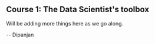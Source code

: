 ## Course 1: The Data Scientist's toolbox

Will be adding more things here as we go along.


-- Dipanjan